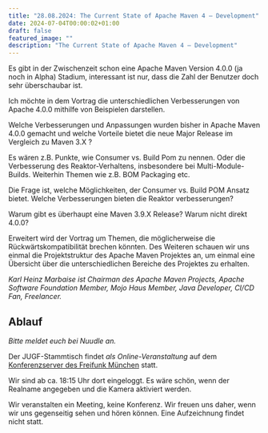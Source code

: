```yaml
---
title: "28.08.2024: The Current State of Apache Maven 4 – Development"
date: 2024-07-04T00:00:02+01:00
draft: false
featured_image: ""
description: "The Current State of Apache Maven 4 – Development"
---
```


Es gibt in der Zwischenzeit schon eine Apache Maven Version 4.0.0 (ja noch in Alpha) Stadium, interessant ist nur, dass die Zahl der Benutzer doch sehr überschaubar ist.

Ich möchte in dem Vortrag die unterschiedlichen Verbesserungen von Apache 4.0.0 mithilfe von Beispielen darstellen.

Welche Verbesserungen und Anpassungen wurden bisher in Apache Maven 4.0.0 gemacht und welche Vorteile bietet die neue Major Release im Vergleich zu Maven 3.X ?

Es wären z.B. Punkte, wie Consumer vs. Build Pom zu nennen. Oder die Verbesserung des Reaktor-Verhaltens, insbesondere bei Multi-Module-Builds. Weiterhin Themen wie z.B. BOM Packaging etc.

Die Frage ist, welche Möglichkeiten, der Consumer vs. Build POM Ansatz bietet. Welche Verbesserungen bieten die Reaktor verbesserungen?

Warum gibt es überhaupt eine Maven 3.9.X Release? Warum nicht direkt 4.0.0?

Erweitert wird der Vortrag um Themen, die möglicherweise die Rückwärtskompatibilität brechen könnten. Des Weiteren schauen wir uns einmal die Projektstruktur des Apache Maven Projektes an, um einmal eine Übersicht über die unterschiedlichen Bereiche des Projektes zu erhalten.


_Karl Heinz Marbaise ist Chairman des Apache Maven Projects, Apache Software Foundation Member, Mojo Haus Member, Java Developer, CI/CD Fan, Freelancer._

## Ablauf 

_Bitte meldet euch bei Nuudle an._

Der JUGF-Stammtisch findet _als Online-Veranstaltung_ auf dem [Konferenzserver des Freifunk München](https://meet.ffmuc.net/jugfmeeting) statt.

Wir sind ab ca. 18:15 Uhr dort eingeloggt. Es wäre schön, wenn der Realname angegeben und die Kamera aktiviert werden.

Wir veranstalten ein Meeting, keine Konferenz. Wir freuen uns daher, wenn wir uns gegenseitig sehen und hören können.
Eine Aufzeichnung findet nicht statt.